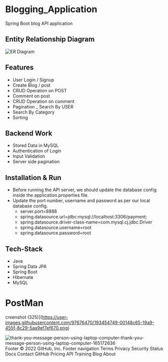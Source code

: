 # Blogging_Application
Spring Boot blog API application


## Entity Relationship Diagram



<img src="https://i.imgur.com/SeX80BI.jpg" alt="ER Diagram"/>

## Features
- User Login / Signup 
- Create Blog / post
- CRUD Operation on POST
- Comment on post
- CRUD Operation on comment
- Pagination
_ Search By USER
- Search By Category
- Sorting


## Backend Work

- Stored Data in MySQL
- Authentication of Login
- Input Validation
- Server side pagination
   
 ## Installation & Run
 - Before running the API server, we should update the database config inside the application.properties file.
 - Update the port number, username and password as per our local database config.  
    - server.port=8888
    - spring.datasource.url=jdbc:mysql://localhost:3306/payment;
    - spring.datasource.driver-class-name=com.mysql.cj.jdbc.Driver
    - spring.datasource.username=root
    - spring.datasource.password=root

## Tech-Stack

- Java
- Spring Data JPA
- Spring Boot
- Hibernate
- MySQL



# PostMan

creenshot (325)](https://user-images.githubusercontent.com/97676470/193454749-00148c65-19a9-455f-8c29-5aa9ef7ef670.png)

![thank-you-message-person-using-laptop-computer-thank-you-message-person-using-laptop-computer-165172636](https://user-images.githubusercontent.com/97676470/193455146-6d60ca42-0811-46b0-ad3f-0c49a1296fa5.jpg)
Footer
© 2022 GitHub, Inc.
Footer navigation
Terms
Privacy
Security
Status
Docs
Contact GitHub
Pricing
API
Training
Blog
About
